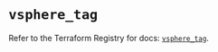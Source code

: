 # `vsphere_tag`

Refer to the Terraform Registry for docs: [`vsphere_tag`](https://registry.terraform.io/providers/hashicorp/vsphere/2.10.0/docs/resources/tag).

